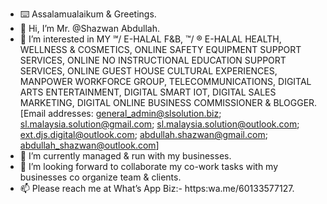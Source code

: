 - ⌨️ Assalamualaikum & Greetings.
- 👋 Hi, I’m Mr. @Shazwan Abdullah.
- 👀 I’m interested in MY ℠/ E-HALAL F&B, ™/ ® E-HALAL HEALTH, WELLNESS & COSMETICS, ONLINE SAFETY EQUIPMENT SUPPORT SERVICES, ONLINE NO INSTRUCTIONAL EDUCATION SUPPORT SERVICES, ONLINE GUEST HOUSE CULTURAL EXPERIENCES, MANPOWER WORKFORCE GROUP, TELECOMMUNICATIONS, DIGITAL ARTS ENTERTAINMENT, DIGITAL SMART IOT, DIGITAL SALES MARKETING, DIGITAL ONLINE BUSINESS COMMISSIONER & BLOGGER.
[Email addresses: general_admin@slsolution.biz; sl.malaysia.solution@gmail.com; sl.malaysia.solution@outlook.com; ext.djs.digital@outlook.com; abdullah.shazwan@gmail.com; abdullah_shazwan@outlook.com]
- 🌱 I’m currently managed & run with my businesses.
- 💞️ I’m looking forward to collaborate my co-work tasks with my businesses co organize team & clients.
- 📫 Please reach me at What’s App Biz:- https:wa.me/60133577127.

<!---
ShazwanLoh/ShazwanLoh is a ✨ special ✨ repository because its `README.md` (this file) appears on your GitHub profile.
You can click the Preview link to take a look at your changes.
--->
